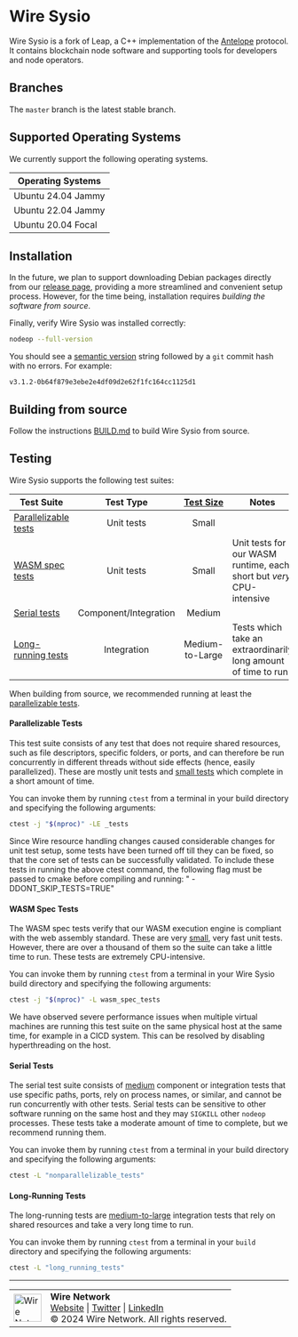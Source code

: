 # Wire Sysio

Wire Sysio is a fork of Leap, a C++ implementation of the [Antelope](https://github.com/AntelopeIO) protocol. It
contains blockchain node software and supporting tools for developers and node operators.

## Branches

The `master` branch is the latest stable branch.

## Supported Operating Systems

We currently support the following operating systems.

| **Operating Systems** |
|-----------------------|
| Ubuntu 24.04 Jammy    |
| Ubuntu 22.04 Jammy    |
| Ubuntu 20.04 Focal    |

<!-- TODO: needs to add and test build on unsupported environments -->

## Installation

In the future, we plan to support downloading Debian packages directly from
our [release page](https://github.com/Wire-Network/wire-sysio/releases), providing a more streamlined and convenient
setup process. However, for the time being, installation requires *building the software from source*.

Finally, verify Wire Sysio was installed correctly:

```bash
nodeop --full-version
```

You should see a [semantic version](https://semver.org) string followed by a `git` commit hash with no errors. For
example:

```
v3.1.2-0b64f879e3ebe2e4df09d2e62f1fc164cc1125d1
```

## Building from source

Follow the instructions [BUILD.md](./BUILD.md) to build Wire Sysio
from source.

## Testing

Wire Sysio supports the following test suites:

 Test Suite                                    |       Test Type       | [Test Size](https://testing.googleblog.com/2010/12/test-sizes.html) | Notes                                                                
-----------------------------------------------|:---------------------:|:-------------------------------------------------------------------:|----------------------------------------------------------------------
 [Parallelizable tests](#parallelizable-tests) |      Unit tests       |                                Small                                
 [WASM spec tests](#wasm-spec-tests)           |      Unit tests       |                                Small                                | Unit tests for our WASM runtime, each short but *very* CPU-intensive 
 [Serial tests](#serial-tests)                 | Component/Integration |                               Medium                                
 [Long-running tests](#long-running-tests)     |      Integration      |                           Medium-to-Large                           | Tests which take an extraordinarily long amount of time to run       

When building from source, we recommended running at least the [parallelizable tests](#parallelizable-tests).

#### Parallelizable Tests

This test suite consists of any test that does not require shared resources, such as file descriptors, specific folders,
or ports, and can therefore be run concurrently in different threads without side effects (hence, easily parallelized).
These are mostly unit tests and [small tests](https://testing.googleblog.com/2010/12/test-sizes.html) which complete in
a short amount of time.

You can invoke them by running `ctest` from a terminal in your build directory and specifying the following arguments:

```bash
ctest -j "$(nproc)" -LE _tests
```

Since Wire resource handling changes caused considerable changes for unit test setup, some tests have been turned off
till they can be fixed, so that the core set of tests can be successfully validated. To include these tests in running
the above ctest command, the following flag must be passed to cmake before compiling and running: "
-DDONT_SKIP_TESTS=TRUE"

#### WASM Spec Tests

The WASM spec tests verify that our WASM execution engine is compliant with the web assembly standard. These are
very [small](https://testing.googleblog.com/2010/12/test-sizes.html), very fast unit tests. However, there are over a
thousand of them so the suite can take a little time to run. These tests are extremely CPU-intensive.

You can invoke them by running `ctest` from a terminal in your Wire Sysio build directory and specifying the following
arguments:

```bash
ctest -j "$(nproc)" -L wasm_spec_tests
```

We have observed severe performance issues when multiple virtual machines are running this test suite on the same
physical host at the same time, for example in a CICD system. This can be resolved by disabling hyperthreading on the
host.

#### Serial Tests

The serial test suite consists of [medium](https://testing.googleblog.com/2010/12/test-sizes.html) component or
integration tests that use specific paths, ports, rely on process names, or similar, and cannot be run concurrently with
other tests. Serial tests can be sensitive to other software running on the same host and they may `SIGKILL` other
`nodeop` processes. These tests take a moderate amount of time to complete, but we recommend running them.

You can invoke them by running `ctest` from a terminal in your build directory and specifying the following arguments:

```bash
ctest -L "nonparallelizable_tests"
```

#### Long-Running Tests

The long-running tests are [medium-to-large](https://testing.googleblog.com/2010/12/test-sizes.html) integration tests
that rely on shared resources and take a very long time to run.

You can invoke them by running `ctest` from a terminal in your `build` directory and specifying the following arguments:

```bash
ctest -L "long_running_tests"
```

---

<!-- <!-- markdownlint-disable MD033 -->
<table>
  <tr>
    <td><img src="https://bucket.gitgo.app/frontend-assets/icons/favicon.png" alt="Wire Network" width="50"/></td>
    <td>
      <strong>Wire Network</strong><br>
      <a href="https://www.wire.network/">Website</a> |
      <a href="https://x.com/wire_blockchain">Twitter</a> |
      <a href="https://www.linkedin.com/company/wire-network-blockchain/">LinkedIn</a><br>
      © 2024 Wire Network. All rights reserved.
    </td>
  </tr>
</table>